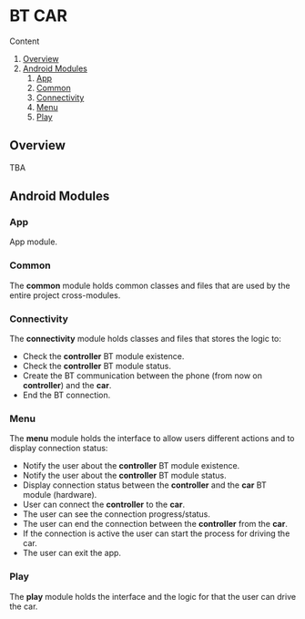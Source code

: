 # BT CAR

Content
1. [Overview](#overview)
2. [Android Modules](#android-modules)
   1. [App](#app)
   2. [Common](#common)
   3. [Connectivity](#connç)
   4. [Menu](#menu)
   5. [Play](#play)

## Overview
TBA

## Android Modules

### App

App module.

### Common

The **common** module holds common classes and files that are used by the entire project 
cross-modules.

### Connectivity

The **connectivity** module holds classes and files that stores the logic to:

* Check the **controller** BT module existence.
* Check the **controller** BT module status.
* Create the BT communication between the phone (from now on **controller**) and the **car**.
* End the BT connection.

### Menu

The **menu** module holds the interface to allow users different actions and to display connection
status:

* Notify the user about the **controller** BT module existence.
* Notify the user about the **controller** BT module status.
* Display connection status between the **controller** and the **car** BT module (hardware).
* User can connect the **controller** to the **car**.
* The user can see the connection progress/status.
* The user can end the connection between the **controller** from the **car**.
* If the connection is active the user can start the process for driving the car. 
* The user can exit the app.

### Play

The **play** module holds the interface and the logic for that the user can drive the car.